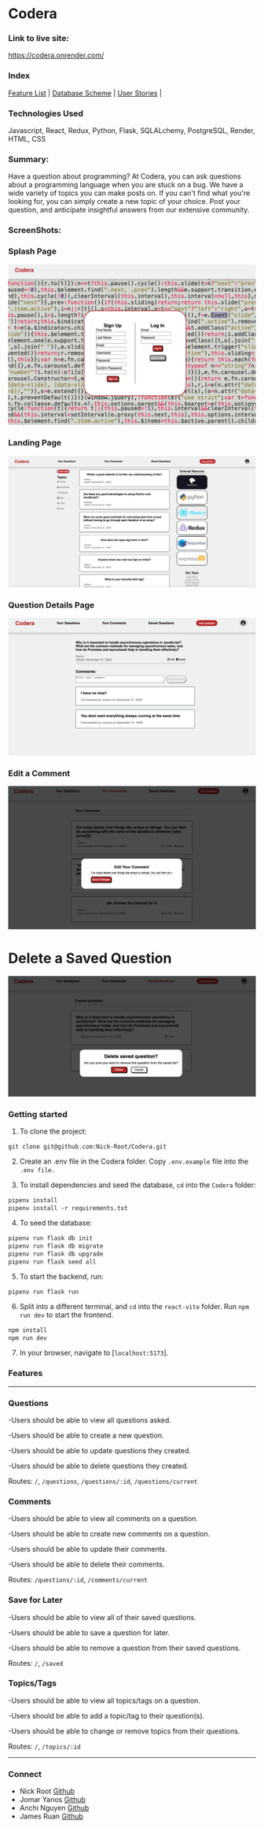 # Codera

### Link to live site:
https://codera.onrender.com/


### Index
[Feature List](https://github.com/Nick-Root/Codera/wiki/Feature-List) |
[Database Scheme](https://github.com/Nick-Root/Codera/wiki/Database-Schema) |
[User Stories](https://github.com/Nick-Root/Codera/wiki/User-Stories) |


### Technologies Used
Javascript, React, Redux, Python, Flask, SQLALchemy, PostgreSQL, Render, HTML, CSS


### Summary:
Have a question about programming? At Codera, you can ask questions about a programming language when you are stuck on a bug. We have a wide variety of topics you can make posts on. If you can't find what you're looking for, you can simply create a new topic of your choice. Post your question, and anticipate insightful answers from our extensive community.


### ScreenShots:


### Splash Page
![splash](react-vite/public/readme-images/splash.png)

### Landing Page
![landing](react-vite/public/readme-images/landing.png)

### Question Details Page
![question-details](react-vite/public/readme-images/question-details.png)

### Edit a Comment
![edit-comment](react-vite/public/readme-images/edit-comment.png)

# Delete a Saved Question
![delete-saved-question](react-vite/public/readme-images/delete-saved-question.png)


### Getting started

1. To clone the project:
```
git clone git@github.com:Nick-Root/Codera.git
```
2. Create an .env file in the Codera folder. Copy `.env.example` file into the `.env file.`

3. To install dependencies and seed the database, `cd` into the `Codera` folder:
```
pipenv install
pipenv install -r requirements.txt
```

4. To seed the database:
```
pipenv run flask db init
pipenv run flask db migrate
pipenv run flask db upgrade
pipenv run flask seed all
```

5. To start the backend, run:
```
pipenv run flask run
```

6. Split into a different terminal, and `cd` into the `react-vite` folder. Run `npm run dev` to start the frontend.
```
npm install
npm run dev
```

7. In your browser, navigate to [`localhost:5173`].


### Features
***
### Questions
   -Users should be able to view all questions asked.

   -Users should be able to create a new question.

   -Users should be able to update questions they created.

   -Users should be able to delete questions they created.

Routes: `/`, `/questions`, `/questions/:id`, `/questions/current`

### Comments
   -Users should be able to view all comments on a question.

   -Users should be able to create new comments on a question.

   -Users should be able to update their comments.

   -Users should be able to delete their comments.

Routes: `/questions/:id`, `/comments/current`

### Save for Later
   -Users should be able to view all of their saved questions.

   -Users should be able to save a question for later.

   -Users should be able to remove a question from their saved questions.

Routes: `/`, `/saved`

###  Topics/Tags
   -Users should be able to view all topics/tags on a question.

   -Users should be able to add a topic/tag to their question(s).

   -Users should be able to change or remove topics from their questions.

Routes: `/`, `/topics/:id`






***
### Connect
* Nick Root [Github](https://github.com/Nick-Root/Codera)
* Jomar Yanos [Github](https://github.com/JomarAA)
* Anchi Nguyen [Github](https://github.com/anchiingn)
* James Ruan [Github](https://github.com/howtojames)
